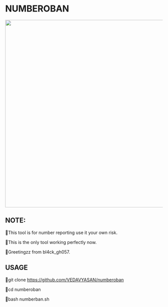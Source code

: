 # NUMBEROBAN
<img src="https://i.ytimg.com/vi/muf8I5vnFFk/maxresdefault.jpg" width="900" height="600"/>

## NOTE:
🎯This tool is for number reporting use it your own risk.

🎯This is the only tool working perfectly now.

🎯Greetingzz from bl4ck_gh057.

## USAGE

📌git clone https://github.com/VEDAVYASAN/numberoban

📌cd numberoban

📌bash numberban.sh



